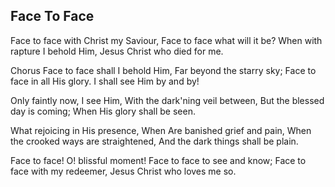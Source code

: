 ## Face To Face

Face to face with Christ my Saviour,
Face to face what will it be?
When with rapture I behold Him,
Jesus Christ who died for me. 

Chorus
Face to face shall I behold Him,
Far beyond the starry sky;
Face to face in all His glory.
I shall see Him by and by! 

Only faintly now, I see Him,
With the dark'ning veil between,
But the blessed day is coming; 
When His glory shall be seen. 

What rejoicing in His presence, 
When Are banished grief and pain,
When the crooked ways are straightened,
And the dark things shall be plain. 

Face to face! O! blissful moment!
Face to face to see and know;
Face to face with my redeemer,
Jesus Christ who loves me so.
